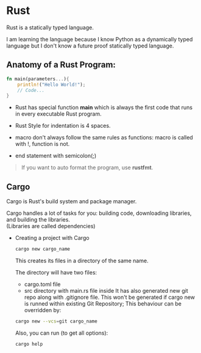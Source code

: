 # Rust

Rust is a statically typed language.

I am learning the language because I know Python as a dynamically typed language but I don't know a future proof statically typed language.

## Anatomy of a Rust Program:
```rs
fn main(parameters...){
    println!("Hello World!");
    // Code...
}
```
- Rust has special function **main** which is always the first code that runs in every executable Rust program.

- Rust Style for indentation is 4 spaces.

- macro don't always follow the same rules as functions: macro is called with !, function is not.

- end statement with semicolon(;)

> If you want to auto format the program, use **rustfmt**.

## Cargo
Cargo is Rust's build system and package manager.

Cargo handles a lot of tasks for you: building code, downloading libraries, and building the libraries.<br>
(Libraries are called dependencies)

- Creating a project with Cargo
    ```bash
    cargo new cargo_name
    ```
    This creates its files in a directory of the same name.

    The directory will have two files:
    - cargo.toml file
    - src directory with main.rs file inside
    It has also generated new git repo along with .gitignore file. This won't be generated if cargo new is runned within existing Git Repository; This behaviour can be overridden by:
    ```bash
    cargo new --vcs=git cargo_name
    ```
    
    Also, you can run (to get all options):
    ```bash
    cargo help
    ```



